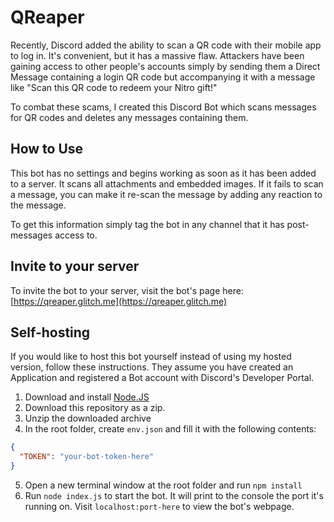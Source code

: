 # QReaper

Recently, Discord added the ability to scan a QR code with their mobile app to log in. 
It's convenient, but it has a massive flaw. Attackers have been gaining access to other people's accounts simply by
sending them a Direct Message containing a login QR code but accompanying it with a message like "Scan this QR code to
redeem your Nitro gift!"

To combat these scams, I created this Discord Bot which scans messages for QR codes and deletes any messages containing them.

## How to Use
This bot has no settings and begins working as soon as it has been added to a server. It scans all attachments and embedded images.
If it fails to scan a message, you can make it re-scan the message by adding any reaction to the message.

To get this information simply tag the bot in any channel that it has post-messages access to. 

## Invite to your server
To invite the bot to your server, visit the bot's page here: [https://qreaper.glitch.me](https://qreaper.glitch.me)

## Self-hosting
If you would like to host this bot yourself instead of using my hosted version, follow these instructions. 
They assume you have created an Application and registered a Bot account with Discord's Developer Portal. 
1. Download and install [Node.JS](https://nodejs.org/en/)
2. Download this repository as a zip.
3. Unzip the downloaded archive
4. In the root folder, create `env.json` and fill it with the following contents: 
```json
{
  "TOKEN": "your-bot-token-here"
}
```
5. Open a new terminal window at the root folder and run `npm install`
6. Run `node index.js` to start the bot. It will print to the console the port it's running on. Visit `localhost:port-here` to view the bot's webpage.
